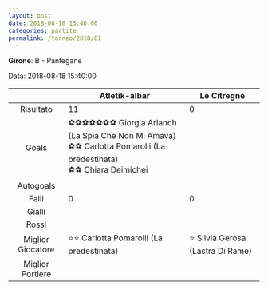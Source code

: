 ```yaml
---
layout: post
date: 2018-08-18 15:40:00
categories: partite
permalink: /torneo/2018/61
---
```

**Girone**: B - Pantegane

Data: 2018-08-18 15:40:00

| | Atletik-àlbar | Le Citregne |
|:-----:|-----|-----|
Risultato|11|0
Goals|⚽⚽⚽⚽⚽⚽⚽ Giorgia Arlanch (La Spia Che Non Mi Amava)<br/>⚽⚽ Carlotta Pomarolli (La predestinata)<br/>⚽⚽ Chiara Deimichei|
Autogoals||
Falli|0|0
Gialli||
Rossi||
Miglior Giocatore|⭐⭐ Carlotta Pomarolli (La predestinata)<br/>|⭐ Silvia Gerosa (Lastra Di Rame)<br/>
Miglior Portiere||